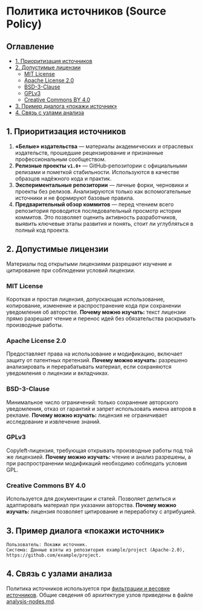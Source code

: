 # Политика источников (Source Policy)

## Оглавление
- [1. Приоритизация источников](#1-приоритизация-источников)
- [2. Допустимые лицензии](#2-допустимые-лицензии)
  - [MIT License](#mit-license)
  - [Apache License 2.0](#apache-license-20)
  - [BSD-3-Clause](#bsd-3-clause)
  - [GPLv3](#gplv3)
  - [Creative Commons BY 4.0](#creative-commons-by-40)
- [3. Пример диалога «покажи источник»](#3-пример-диалога-покажи-источник)
- [4. Связь с узлами анализа](#4-связь-с-узлами-анализа)

## 1. Приоритизация источников
1. **«Белые» издательства** — материалы академических и отраслевых издательств, прошедшие рецензирование и признанные профессиональным сообществом.
2. **Релизные проекты `v1.0+`** — GitHub‑репозитории с официальными релизами и пометкой стабильности. Используются в качестве образцов надёжного кода и практик.
3. **Экспериментальные репозитории** — личные форки, черновики и проекты без релизов. Анализируются только как вспомогательные источники и не формируют базовые правила.
4. **Предварительный обзор коммитов** — перед чтением всего репозитория проводится последовательный просмотр истории коммитов. Это позволяет оценить активность разработчиков, выявить ключевые этапы развития и понять, стоит ли углубляться в полный код проекта.

## 2. Допустимые лицензии
Материалы под открытыми лицензиями разрешают изучение и цитирование при соблюдении условий лицензии.

### MIT License
Короткая и простая лицензия, допускающая использование, копирование, изменение и распространение кода при сохранении уведомления об авторстве. **Почему можно изучать:** текст лицензии прямо разрешает чтение и перенос идей без обязательства раскрывать производные работы.

### Apache License 2.0
Предоставляет права на использование и модификацию, включает защиту от патентных претензий. **Почему можно изучать:** разрешено анализировать и перерабатывать материал, если сохраняются уведомления о лицензии и вкладчиках.

### BSD-3-Clause
Минимальное число ограничений: только сохранение авторского уведомления, отказ от гарантий и запрет использовать имена авторов в рекламе. **Почему можно изучать:** лицензия не ограничивает исследование и извлечение знаний.

### GPLv3
Copyleft‑лицензия, требующая открывать производные работы под той же лицензией. **Почему можно изучать:** чтение и анализ разрешены, а при распространении модификаций необходимо соблюдать условия GPL.

### Creative Commons BY 4.0
Используется для документации и статей. Позволяет делиться и адаптировать материал при указании авторства. **Почему можно изучать:** лицензия позволяет цитирование и переработку с атрибуцией.

## 3. Пример диалога «покажи источник»
```
Пользователь: Покажи источник.
Система: Данные взяты из репозитория example/project (Apache-2.0), https://github.com/example/project.
```

## 4. Связь с узлами анализа
Политика источников используется при [фильтрации и весовке источников](analysis-nodes.md#4-фильтрация-и-весовка-источников). Общие сведения об архитектуре узлов приведены в файле [analysis-nodes.md](analysis-nodes.md).
